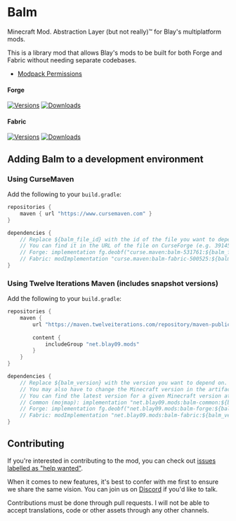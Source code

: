 # Balm

Minecraft Mod. Abstraction Layer (but not really)™ for Blay's multiplatform mods.

This is a library mod that allows Blay's mods to be built for both Forge and Fabric without needing separate codebases.

- [Modpack Permissions](https://mods.twelveiterations.com/permissions)

#### Forge

[![Versions](http://cf.way2muchnoise.eu/versions/531761_latest.svg)](https://www.curseforge.com/minecraft/mc-mods/balm)
[![Downloads](http://cf.way2muchnoise.eu/full_531761_downloads.svg)](https://www.curseforge.com/minecraft/mc-mods/balm)

#### Fabric

[![Versions](http://cf.way2muchnoise.eu/versions/500525_latest.svg)](https://www.curseforge.com/minecraft/mc-mods/balm-fabric)
[![Downloads](http://cf.way2muchnoise.eu/full_500525_downloads.svg)](https://www.curseforge.com/minecraft/mc-mods/balm-fabric)

## Adding Balm to a development environment

### Using CurseMaven

Add the following to your `build.gradle`:

```groovy
repositories {
    maven { url "https://www.cursemaven.com" }
}

dependencies {
    // Replace ${balm_file_id} with the id of the file you want to depend on.
    // You can find it in the URL of the file on CurseForge (e.g. 3914527).
    // Forge: implementation fg.deobf("curse.maven:balm-531761:${balm_file_id}")
    // Fabric: modImplementation "curse.maven:balm-fabric-500525:${balm_file_id}"
}
```

### Using Twelve Iterations Maven (includes snapshot versions)

Add the following to your `build.gradle`:

```groovy
repositories {
    maven { 
        url "https://maven.twelveiterations.com/repository/maven-public/" 
        
        content {
            includeGroup "net.blay09.mods"
        }
    }
}

dependencies {
    // Replace ${balm_version} with the version you want to depend on. 
    // You may also have to change the Minecraft version in the artifact name.
    // You can find the latest version for a given Minecraft version at https://maven.twelveiterations.com/service/rest/repository/browse/maven-public/net/blay09/mods/balm-common/
    // Common (mojmap): implementation "net.blay09.mods:balm-common:${balm_version}"
    // Forge: implementation fg.deobf("net.blay09.mods:balm-forge:${balm_version}")
    // Fabric: modImplementation "net.blay09.mods:balm-fabric:${balm_version}"
}
```

## Contributing

If you're interested in contributing to the mod, you can check out [issues labelled as "help wanted"](https://github.com/TwelveIterationMods/Balm/issues?q=is%3Aopen+is%3Aissue+label%3A%22help+wanted%22). 

When it comes to new features, it's best to confer with me first to ensure we share the same vision. You can join us on [Discord](https://discord.gg/VAfZ2Nau6j) if you'd like to talk.

Contributions must be done through pull requests. I will not be able to accept translations, code or other assets through any other channels.

